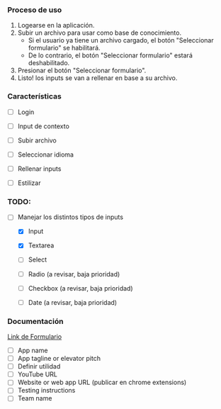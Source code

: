### Proceso de uso

1. Logearse en la aplicación.
2. Subir un archivo para usar como base de conocimiento.
    - Si el usuario ya tiene un archivo cargado, el botón "Seleccionar formulario" se habilitará.
    - De lo contrario, el botón "Seleccionar formulario" estará deshabilitado.
3. Presionar el botón "Seleccionar formulario".
4. Listo! los inputs se van a rellenar en base a su archivo.


### Características

- [ ] Login
- [ ] Input de contexto
- [ ] Subir archivo
- [ ] Seleccionar idioma
- [ ] Rellenar inputs
- [ ] Estilizar


### TODO:
- [ ] Manejar los distintos tipos de inputs
    - [x] Input
    - [x] Textarea
    - [ ] Select
    - [ ] Radio (a revisar, baja prioridad)
    - [ ] Checkbox (a revisar, baja prioridad)
    - [ ] Date (a revisar, baja prioridad)


### Documentación
[Link de Formulario](https://docs.google.com/forms/d/e/1FAIpQLSczzeNmPUo6yiS_TfULziyEO8gzc1WFYX3yal62KzrQgeoa1g/viewform?embedded=true&pli=1)
- [ ] App name
- [ ] App tagline or elevator pitch
- [ ] Definir utilidad
- [ ] YouTube URL
- [ ] Website or web app URL (publicar en chrome extensions)
- [ ] Testing instructions
- [ ] Team name